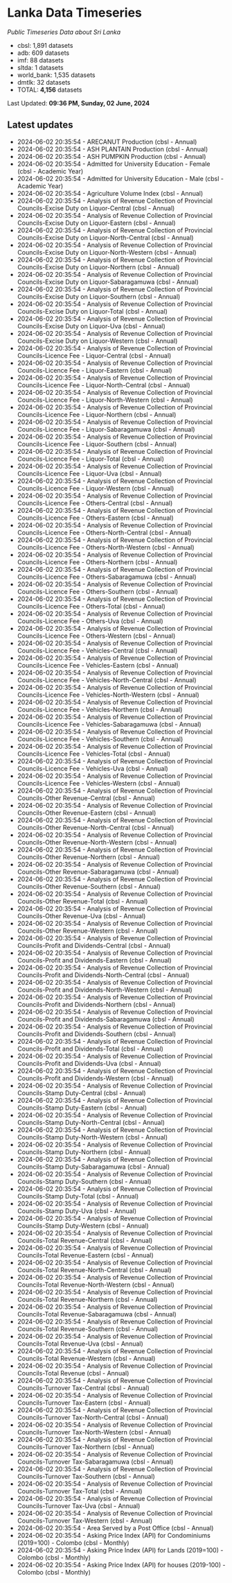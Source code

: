 # Lanka Data Timeseries
*Public Timeseries Data about Sri Lanka*

* cbsl: 1,891 datasets
* adb: 609 datasets
* imf: 88 datasets
* sltda: 1 datasets
* world_bank: 1,535 datasets
* dmtlk: 32 datasets
* TOTAL: **4,156** datasets

Last Updated: **09:36 PM, Sunday, 02 June, 2024**

## Latest updates

* 2024-06-02 20:35:54 - ARECANUT Production (cbsl - Annual)
* 2024-06-02 20:35:54 - ASH PLANTAIN Production (cbsl - Annual)
* 2024-06-02 20:35:54 - ASH PUMPKIN Production (cbsl - Annual)
* 2024-06-02 20:35:54 - Admitted for University Education - Female (cbsl - Academic Year)
* 2024-06-02 20:35:54 - Admitted for University Education - Male (cbsl - Academic Year)
* 2024-06-02 20:35:54 - Agriculture Volume Index (cbsl - Annual)
* 2024-06-02 20:35:54 - Analysis of Revenue Collection of Provincial Councils-Excise Duty on Liquor-Central (cbsl - Annual)
* 2024-06-02 20:35:54 - Analysis of Revenue Collection of Provincial Councils-Excise Duty on Liquor-Eastern (cbsl - Annual)
* 2024-06-02 20:35:54 - Analysis of Revenue Collection of Provincial Councils-Excise Duty on Liquor-North-Central (cbsl - Annual)
* 2024-06-02 20:35:54 - Analysis of Revenue Collection of Provincial Councils-Excise Duty on Liquor-North-Western (cbsl - Annual)
* 2024-06-02 20:35:54 - Analysis of Revenue Collection of Provincial Councils-Excise Duty on Liquor-Northern (cbsl - Annual)
* 2024-06-02 20:35:54 - Analysis of Revenue Collection of Provincial Councils-Excise Duty on Liquor-Sabaragamuwa (cbsl - Annual)
* 2024-06-02 20:35:54 - Analysis of Revenue Collection of Provincial Councils-Excise Duty on Liquor-Southern (cbsl - Annual)
* 2024-06-02 20:35:54 - Analysis of Revenue Collection of Provincial Councils-Excise Duty on Liquor-Total (cbsl - Annual)
* 2024-06-02 20:35:54 - Analysis of Revenue Collection of Provincial Councils-Excise Duty on Liquor-Uva (cbsl - Annual)
* 2024-06-02 20:35:54 - Analysis of Revenue Collection of Provincial Councils-Excise Duty on Liquor-Western (cbsl - Annual)
* 2024-06-02 20:35:54 - Analysis of Revenue Collection of Provincial Councils-Licence Fee - Liquor-Central (cbsl - Annual)
* 2024-06-02 20:35:54 - Analysis of Revenue Collection of Provincial Councils-Licence Fee - Liquor-Eastern (cbsl - Annual)
* 2024-06-02 20:35:54 - Analysis of Revenue Collection of Provincial Councils-Licence Fee - Liquor-North-Central (cbsl - Annual)
* 2024-06-02 20:35:54 - Analysis of Revenue Collection of Provincial Councils-Licence Fee - Liquor-North-Western (cbsl - Annual)
* 2024-06-02 20:35:54 - Analysis of Revenue Collection of Provincial Councils-Licence Fee - Liquor-Northern (cbsl - Annual)
* 2024-06-02 20:35:54 - Analysis of Revenue Collection of Provincial Councils-Licence Fee - Liquor-Sabaragamuwa (cbsl - Annual)
* 2024-06-02 20:35:54 - Analysis of Revenue Collection of Provincial Councils-Licence Fee - Liquor-Southern (cbsl - Annual)
* 2024-06-02 20:35:54 - Analysis of Revenue Collection of Provincial Councils-Licence Fee - Liquor-Total (cbsl - Annual)
* 2024-06-02 20:35:54 - Analysis of Revenue Collection of Provincial Councils-Licence Fee - Liquor-Uva (cbsl - Annual)
* 2024-06-02 20:35:54 - Analysis of Revenue Collection of Provincial Councils-Licence Fee - Liquor-Western (cbsl - Annual)
* 2024-06-02 20:35:54 - Analysis of Revenue Collection of Provincial Councils-Licence Fee - Others-Central (cbsl - Annual)
* 2024-06-02 20:35:54 - Analysis of Revenue Collection of Provincial Councils-Licence Fee - Others-Eastern (cbsl - Annual)
* 2024-06-02 20:35:54 - Analysis of Revenue Collection of Provincial Councils-Licence Fee - Others-North-Central (cbsl - Annual)
* 2024-06-02 20:35:54 - Analysis of Revenue Collection of Provincial Councils-Licence Fee - Others-North-Western (cbsl - Annual)
* 2024-06-02 20:35:54 - Analysis of Revenue Collection of Provincial Councils-Licence Fee - Others-Northern (cbsl - Annual)
* 2024-06-02 20:35:54 - Analysis of Revenue Collection of Provincial Councils-Licence Fee - Others-Sabaragamuwa (cbsl - Annual)
* 2024-06-02 20:35:54 - Analysis of Revenue Collection of Provincial Councils-Licence Fee - Others-Southern (cbsl - Annual)
* 2024-06-02 20:35:54 - Analysis of Revenue Collection of Provincial Councils-Licence Fee - Others-Total (cbsl - Annual)
* 2024-06-02 20:35:54 - Analysis of Revenue Collection of Provincial Councils-Licence Fee - Others-Uva (cbsl - Annual)
* 2024-06-02 20:35:54 - Analysis of Revenue Collection of Provincial Councils-Licence Fee - Others-Western (cbsl - Annual)
* 2024-06-02 20:35:54 - Analysis of Revenue Collection of Provincial Councils-Licence Fee - Vehicles-Central (cbsl - Annual)
* 2024-06-02 20:35:54 - Analysis of Revenue Collection of Provincial Councils-Licence Fee - Vehicles-Eastern (cbsl - Annual)
* 2024-06-02 20:35:54 - Analysis of Revenue Collection of Provincial Councils-Licence Fee - Vehicles-North-Central (cbsl - Annual)
* 2024-06-02 20:35:54 - Analysis of Revenue Collection of Provincial Councils-Licence Fee - Vehicles-North-Western (cbsl - Annual)
* 2024-06-02 20:35:54 - Analysis of Revenue Collection of Provincial Councils-Licence Fee - Vehicles-Northern (cbsl - Annual)
* 2024-06-02 20:35:54 - Analysis of Revenue Collection of Provincial Councils-Licence Fee - Vehicles-Sabaragamuwa (cbsl - Annual)
* 2024-06-02 20:35:54 - Analysis of Revenue Collection of Provincial Councils-Licence Fee - Vehicles-Southern (cbsl - Annual)
* 2024-06-02 20:35:54 - Analysis of Revenue Collection of Provincial Councils-Licence Fee - Vehicles-Total (cbsl - Annual)
* 2024-06-02 20:35:54 - Analysis of Revenue Collection of Provincial Councils-Licence Fee - Vehicles-Uva (cbsl - Annual)
* 2024-06-02 20:35:54 - Analysis of Revenue Collection of Provincial Councils-Licence Fee - Vehicles-Western (cbsl - Annual)
* 2024-06-02 20:35:54 - Analysis of Revenue Collection of Provincial Councils-Other Revenue-Central (cbsl - Annual)
* 2024-06-02 20:35:54 - Analysis of Revenue Collection of Provincial Councils-Other Revenue-Eastern (cbsl - Annual)
* 2024-06-02 20:35:54 - Analysis of Revenue Collection of Provincial Councils-Other Revenue-North-Central (cbsl - Annual)
* 2024-06-02 20:35:54 - Analysis of Revenue Collection of Provincial Councils-Other Revenue-North-Western (cbsl - Annual)
* 2024-06-02 20:35:54 - Analysis of Revenue Collection of Provincial Councils-Other Revenue-Northern (cbsl - Annual)
* 2024-06-02 20:35:54 - Analysis of Revenue Collection of Provincial Councils-Other Revenue-Sabaragamuwa (cbsl - Annual)
* 2024-06-02 20:35:54 - Analysis of Revenue Collection of Provincial Councils-Other Revenue-Southern (cbsl - Annual)
* 2024-06-02 20:35:54 - Analysis of Revenue Collection of Provincial Councils-Other Revenue-Total (cbsl - Annual)
* 2024-06-02 20:35:54 - Analysis of Revenue Collection of Provincial Councils-Other Revenue-Uva (cbsl - Annual)
* 2024-06-02 20:35:54 - Analysis of Revenue Collection of Provincial Councils-Other Revenue-Western (cbsl - Annual)
* 2024-06-02 20:35:54 - Analysis of Revenue Collection of Provincial Councils-Profit and Dividends-Central (cbsl - Annual)
* 2024-06-02 20:35:54 - Analysis of Revenue Collection of Provincial Councils-Profit and Dividends-Eastern (cbsl - Annual)
* 2024-06-02 20:35:54 - Analysis of Revenue Collection of Provincial Councils-Profit and Dividends-North-Central (cbsl - Annual)
* 2024-06-02 20:35:54 - Analysis of Revenue Collection of Provincial Councils-Profit and Dividends-North-Western (cbsl - Annual)
* 2024-06-02 20:35:54 - Analysis of Revenue Collection of Provincial Councils-Profit and Dividends-Northern (cbsl - Annual)
* 2024-06-02 20:35:54 - Analysis of Revenue Collection of Provincial Councils-Profit and Dividends-Sabaragamuwa (cbsl - Annual)
* 2024-06-02 20:35:54 - Analysis of Revenue Collection of Provincial Councils-Profit and Dividends-Southern (cbsl - Annual)
* 2024-06-02 20:35:54 - Analysis of Revenue Collection of Provincial Councils-Profit and Dividends-Total (cbsl - Annual)
* 2024-06-02 20:35:54 - Analysis of Revenue Collection of Provincial Councils-Profit and Dividends-Uva (cbsl - Annual)
* 2024-06-02 20:35:54 - Analysis of Revenue Collection of Provincial Councils-Profit and Dividends-Western (cbsl - Annual)
* 2024-06-02 20:35:54 - Analysis of Revenue Collection of Provincial Councils-Stamp Duty-Central (cbsl - Annual)
* 2024-06-02 20:35:54 - Analysis of Revenue Collection of Provincial Councils-Stamp Duty-Eastern (cbsl - Annual)
* 2024-06-02 20:35:54 - Analysis of Revenue Collection of Provincial Councils-Stamp Duty-North-Central (cbsl - Annual)
* 2024-06-02 20:35:54 - Analysis of Revenue Collection of Provincial Councils-Stamp Duty-North-Western (cbsl - Annual)
* 2024-06-02 20:35:54 - Analysis of Revenue Collection of Provincial Councils-Stamp Duty-Northern (cbsl - Annual)
* 2024-06-02 20:35:54 - Analysis of Revenue Collection of Provincial Councils-Stamp Duty-Sabaragamuwa (cbsl - Annual)
* 2024-06-02 20:35:54 - Analysis of Revenue Collection of Provincial Councils-Stamp Duty-Southern (cbsl - Annual)
* 2024-06-02 20:35:54 - Analysis of Revenue Collection of Provincial Councils-Stamp Duty-Total (cbsl - Annual)
* 2024-06-02 20:35:54 - Analysis of Revenue Collection of Provincial Councils-Stamp Duty-Uva (cbsl - Annual)
* 2024-06-02 20:35:54 - Analysis of Revenue Collection of Provincial Councils-Stamp Duty-Western (cbsl - Annual)
* 2024-06-02 20:35:54 - Analysis of Revenue Collection of Provincial Councils-Total Revenue-Central (cbsl - Annual)
* 2024-06-02 20:35:54 - Analysis of Revenue Collection of Provincial Councils-Total Revenue-Eastern (cbsl - Annual)
* 2024-06-02 20:35:54 - Analysis of Revenue Collection of Provincial Councils-Total Revenue-North-Central (cbsl - Annual)
* 2024-06-02 20:35:54 - Analysis of Revenue Collection of Provincial Councils-Total Revenue-North-Western (cbsl - Annual)
* 2024-06-02 20:35:54 - Analysis of Revenue Collection of Provincial Councils-Total Revenue-Northern (cbsl - Annual)
* 2024-06-02 20:35:54 - Analysis of Revenue Collection of Provincial Councils-Total Revenue-Sabaragamuwa (cbsl - Annual)
* 2024-06-02 20:35:54 - Analysis of Revenue Collection of Provincial Councils-Total Revenue-Southern (cbsl - Annual)
* 2024-06-02 20:35:54 - Analysis of Revenue Collection of Provincial Councils-Total Revenue-Uva (cbsl - Annual)
* 2024-06-02 20:35:54 - Analysis of Revenue Collection of Provincial Councils-Total Revenue-Western (cbsl - Annual)
* 2024-06-02 20:35:54 - Analysis of Revenue Collection of Provincial Councils-Total Revenue (cbsl - Annual)
* 2024-06-02 20:35:54 - Analysis of Revenue Collection of Provincial Councils-Turnover Tax-Central (cbsl - Annual)
* 2024-06-02 20:35:54 - Analysis of Revenue Collection of Provincial Councils-Turnover Tax-Eastern (cbsl - Annual)
* 2024-06-02 20:35:54 - Analysis of Revenue Collection of Provincial Councils-Turnover Tax-North-Central (cbsl - Annual)
* 2024-06-02 20:35:54 - Analysis of Revenue Collection of Provincial Councils-Turnover Tax-North-Western (cbsl - Annual)
* 2024-06-02 20:35:54 - Analysis of Revenue Collection of Provincial Councils-Turnover Tax-Northern (cbsl - Annual)
* 2024-06-02 20:35:54 - Analysis of Revenue Collection of Provincial Councils-Turnover Tax-Sabaragamuwa (cbsl - Annual)
* 2024-06-02 20:35:54 - Analysis of Revenue Collection of Provincial Councils-Turnover Tax-Southern (cbsl - Annual)
* 2024-06-02 20:35:54 - Analysis of Revenue Collection of Provincial Councils-Turnover Tax-Total (cbsl - Annual)
* 2024-06-02 20:35:54 - Analysis of Revenue Collection of Provincial Councils-Turnover Tax-Uva (cbsl - Annual)
* 2024-06-02 20:35:54 - Analysis of Revenue Collection of Provincial Councils-Turnover Tax-Western (cbsl - Annual)
* 2024-06-02 20:35:54 - Area Served by a Post Office (cbsl - Annual)
* 2024-06-02 20:35:54 - Asking Price Index (API) for Condominiums (2019=100) - Colombo (cbsl - Monthly)
* 2024-06-02 20:35:54 - Asking Price Index (API) for Lands (2019=100) - Colombo (cbsl - Monthly)
* 2024-06-02 20:35:54 - Asking Price Index (API) for houses (2019-100) - Colombo (cbsl - Monthly)